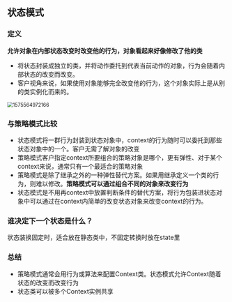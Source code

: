 ## 状态模式

### 定义

**允许对象在内部状态改变时改变他的行为，对象看起来好像修改了他的类**

* 将状态封装成独立的类，并将动作委托到代表当前动作的对象，行为会随着内部状态的改变而改变。
* 客户视角来说，如果使用对象能够完全改变他的行为，这个对象实际上是从别的类实例化而来的。

<img src="E:\研究生学习\Typora图片\1575564972166.png" alt="1575564972166" style="zoom:80%;" />

### 与策略模式比较

* 状态模式将一群行为封装到状态对象中，context的行为随时可以委托到那些状态对象中的一个。客户无需了解对象的改变
* 策略模式客户指定context所要组合的策略对象是哪个，更有弹性、对于某个context来说，通常只有一个最适合的策略对象
* 策略模式是除了继承之外的一种弹性替代方案。如果用继承定义一个类的行为，则难以修改。**策略模式可以通过组合不同的对象来改变行为**
* 状态模式是不用再context中放置判断条件的替代方案，将行为包装进状态对象中可以通过在context内简单的改变状态对象来改变context的行为。

### 谁决定下一个状态是什么？

状态装换固定时，适合放在静态类中，不固定转换时放在state里

### 总结

* 策略模式通常会用行为或算法来配置Context类。状态模式允许Context随着状态的改变而改变行为
* 状态类可以被多个Context实例共享